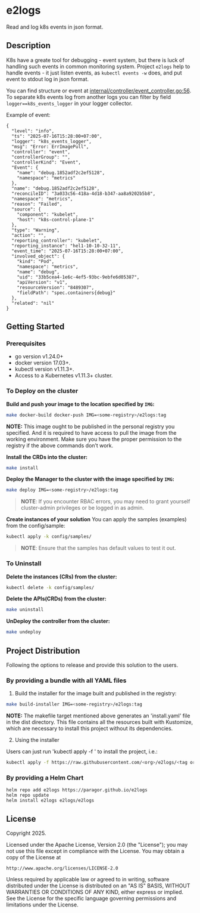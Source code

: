 # e2logs
Read and log k8s events in json format.

## Description
K8s have a greate tool for debugging - event system, but there is luck of handling such events in common monitoring system.
Project `e2logs` help to handle events - it just listen events, as `kubectl events -w` does, and put event to stdout log
in json format. 

You can find structure or event at [internal/controller/event_controller.go:56](internal/controller/event_controller.go).
To separate k8s events log from another logs you can filter by field `logger==k8s_events_logger` in your logger collector.

Example of event:
```
{
  "level": "info",
  "ts": "2025-07-16T15:28:00+07:00",
  "logger": "k8s_events_logger",
  "msg": "Error: ErrImagePull",
  "controller": "event",
  "controllerGroup": "",
  "controllerKind": "Event",
  "Event": {
    "name": "debug.1852adf2c2ef5128",
    "namespace": "metrics"
  },
  "name": "debug.1852adf2c2ef5128",
  "reconcileID": "3a033c56-418a-4d18-b347-aa8a9202b5b8",
  "namespace": "metrics",
  "reason": "Failed",
  "source": {
    "component": "kubelet",
    "host": "k8s-control-plane-1"
  },
  "type": "Warning",
  "action": "",
  "reporting_controller": "kubelet",
  "reporting_instance": "hel1-10-10-32-11",
  "event_time": "2025-07-16T15:28:00+07:00",
  "involved_object": {
    "kind": "Pod",
    "namespace": "metrics",
    "name": "debug",
    "uid": "33b5cea4-1e6c-4ef5-93bc-9ebfe6d05387",
    "apiVersion": "v1",
    "resourceVersion": "8489307",
    "fieldPath": "spec.containers{debug}"
  },
  "related": "nil"
}

```
## Getting Started

### Prerequisites
- go version v1.24.0+
- docker version 17.03+.
- kubectl version v1.11.3+.
- Access to a Kubernetes v1.11.3+ cluster.

### To Deploy on the cluster
**Build and push your image to the location specified by `IMG`:**

```sh
make docker-build docker-push IMG=<some-registry>/e2logs:tag
```

**NOTE:** This image ought to be published in the personal registry you specified.
And it is required to have access to pull the image from the working environment.
Make sure you have the proper permission to the registry if the above commands don’t work.

**Install the CRDs into the cluster:**

```sh
make install
```

**Deploy the Manager to the cluster with the image specified by `IMG`:**

```sh
make deploy IMG=<some-registry>/e2logs:tag
```

> **NOTE**: If you encounter RBAC errors, you may need to grant yourself cluster-admin
privileges or be logged in as admin.

**Create instances of your solution**
You can apply the samples (examples) from the config/sample:

```sh
kubectl apply -k config/samples/
```

>**NOTE**: Ensure that the samples has default values to test it out.

### To Uninstall
**Delete the instances (CRs) from the cluster:**

```sh
kubectl delete -k config/samples/
```

**Delete the APIs(CRDs) from the cluster:**

```sh
make uninstall
```

**UnDeploy the controller from the cluster:**

```sh
make undeploy
```

## Project Distribution

Following the options to release and provide this solution to the users.

### By providing a bundle with all YAML files

1. Build the installer for the image built and published in the registry:

```sh
make build-installer IMG=<some-registry>/e2logs:tag
```

**NOTE:** The makefile target mentioned above generates an 'install.yaml'
file in the dist directory. This file contains all the resources built
with Kustomize, which are necessary to install this project without its
dependencies.

2. Using the installer

Users can just run 'kubectl apply -f <URL for YAML BUNDLE>' to install
the project, i.e.:

```sh
kubectl apply -f https://raw.githubusercontent.com/<org>/e2logs/<tag or branch>/dist/install.yaml
```

### By providing a Helm Chart

```
helm repo add e2logs https://paragor.github.io/e2logs
helm repo update
helm install e2logs e2logs/e2logs
```

## License

Copyright 2025.

Licensed under the Apache License, Version 2.0 (the "License");
you may not use this file except in compliance with the License.
You may obtain a copy of the License at

    http://www.apache.org/licenses/LICENSE-2.0

Unless required by applicable law or agreed to in writing, software
distributed under the License is distributed on an "AS IS" BASIS,
WITHOUT WARRANTIES OR CONDITIONS OF ANY KIND, either express or implied.
See the License for the specific language governing permissions and
limitations under the License.

